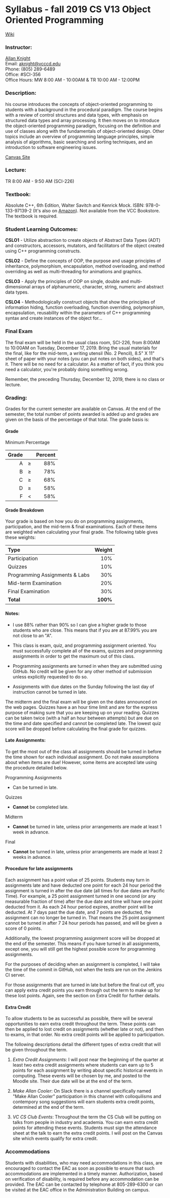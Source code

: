 # Syllabus - fall 2019 CS V13 Object Oriented Programming

[Wiki](https://github.com/vc-csv13/Course-Information/wiki)

### Instructor:

[Allan Knight](https://www.linkedin.com/in/allanknight)  
Email: [aknight@vcccd.edu](mailto:aknight@vcccd.edu)  
Phone: (805) 289-6489  
Office: #SCI-356  
Office Hours: MW 8:00 AM - 10:00AM & TR 10:00 AM - 12:00PM

### Description:  

his course introduces the concepts of object-oriented programming to students with a background in the procedural paradigm. The course begins with a review of control structures and data types, with emphasis on structured data types and array processing. It then moves on to introduce the object-oriented programming paradigm, focusing on the definition and use of classes along with the fundamentals of object-oriented design. Other topics include an overview of programming language principles, simple analysis of algorithms, basic searching and sorting techniques, and an introduction to software engineering issues.

[Canvas Site](https://vcccd.instructure.com/courses/19375)

### Lecture:

TR 8:00 AM - 9:50 AM (SCI-226)

### Textbook: 

Absolute C++, 6th Edition, Walter Savitch and Kenrick Mock. ISBN: 978-0-133-97139-2 (It's also on [Amazon](https://www.amazon.com/Absolute-C-6th-Walter-Savitch/dp/0133970787/)). Not available from the VCC Bookstore. The textbook is required.

### Student Learning Outcomes:

**CSLO1** - Utilize abstraction to create objects of Abstract Data Types (ADT) and constructors, accessors, mutators, and facilitators of the object created using C++ programming constructs.

**CSLO2** - Define the concepts of OOP, the purpose and usage principles of inheritance, polymorphism, encapsulation, method overloading, and method overriding as well as multi-threading for animations and graphics.

**CSLO3** - Apply the principles of OOP on single, double and multi-dimensional arrays of alphanumeric, character, string, numeric and abstract data types.

**CSLO4** - Methodologically construct objects that show the principles of information hiding, function overloading, function  overriding, polymorphism, encapsulation, reusability within the parameters of C++ programming syntax and create instances of the object for...

### Final Exam

The final exam will be held in the usual class room, SCI-226, from 8:00AM to 10:00AM on Tuesday, December 17, 2019. Bring the usual materials for the final, like for the mid-term, a writing utensil (No. 2 Pencil), 8.5" X 11" sheet of paper with your notes (you can put notes on both sides), and that's it. There will be no need for a calculator. As a matter of fact, if you think you need a calculator, you're probably doing something wrong.

Remember, the preceding Thursday, December 12, 2019, there is no class or lecture.

### Grading:

Grades for the current semester are available on Canvas. At the end of the semester, the total number of points awarded is added up and grades are given on the basis of the percentage of that total. The grade basis is:

#### Grade
Minimum Percentage

| Grade|     | Percent |
|-----:|:---:|--------:|
| A    |  ≥  |     88% |
| B    |  ≥  |     78% |
| C    |  ≥  |     68% |
| D    |  ≥  |     58% |
| F    |  <  |     58% |


#### Grade Breakdown

Your grade is based on how you do on programming assignments, participation, and the mid-term & final examinations. Each of these items are weighted when calculating your final grade. The following table gives these weights:

|Type                             |Weight|
|:--------------------------------|-----:|
| Participation                   |  10% |
| Quizzes                         |  10% |
| Programming Assignments & Labs  |  30% |
| Mid-term Examination            |  20% |
| Final Examination               |  30% |
|**Total**                        | **100%** | 

#### Notes:

- I use 88% rather than 90% so I can give a higher grade to those students who are close. This means that if you are at 87.99% you are not close to an "A".

- This class is exam, quiz, and programming assignment oriented. You must successfully complete all of the exams, quizzes and programming assignments in order to get the maximum out of this class.

- Programming assignments are turned in when they are submitted using GitHub. No credit will be given for any other method of submission unless explicitly requested to do so.

- Assignments with due dates on the Sunday following the last day of instruction cannot be turned in late.

The midterm and the final exam will be given on the dates announced on the web pages.
Quizzes have a an hour time limit and are for the express purpose of making sure that you are keeping up on your reading. Quizzes can be taken twice (with a half an hour between attempts) but are due on the time and date specified and cannot be completed late. The lowest quiz score will be dropped before calculating the final grade for quizzes.

#### Late Assignments:

To get the most out of the class all assignments should be turned in before the time shown for each individual assignment. Do not make assumptions about when items are due! However, some items are accepted late using the procedure detailed below.

Programming Assignments  
- Can be turned in late.

Quizzes  
- **Cannot** be completed late.

Midterm  
- **Cannot** be turned in late, unless prior arrangements are made at least 1 week in advance.

Final  
- **Cannot** be turned in late, unless prior arrangements are made at least 2 weeks in advance.

#### Procedure for late assignments

Each assignment has a point value of 25 points. Students may turn in assignments late and have deducted one point for each 24 hour period the assignment is turned in after the due date (all times for due dates are Pacific Time). For example, a 25 point assignment turned in one second (or any measurable fraction of time) after the due date and time will have one point deducted from it. As each 24 hour period expires, another point will be deducted. At 7 days past the due date, and 7 points are deducted, the assignment can no longer be turned in. That means the 25 point assignment cannot be turned in after 7 24 hour periods has passed, and will be given a score of 0 points. 

Additionally, the lowest programming assignment score will be dropped at the end of the semester. This means if you have turned in all assignments, except one, you will still get the highest possible score for programming assignments.

For the purposes of deciding when an assignment is completed, I will take the time of the commit in GitHub, not when the tests are run on the Jenkins CI server.

For those assignments that are turned in late but before the final cut off, you can apply extra credit points you earn through out the term to make up for these lost points. Again, see the section on Extra Credit for further details.

#### Extra Credit

To allow students to be as successful as possible, there will be several opportunities to earn extra credit throughout the term. These points can then be applied to lost credit on assignments (whether late or not), and then to exams, in that order. No extra credit points will be applied to participation.

The following descriptions detail the different types of extra credit that will be given throughout the term.

1. _Extra Credit Assignments_: I will post near the beginning of the quarter at least two extra credit assignments where students can earn up to 5 points for each assignment by writing about specific historical events in computing. These events will be chosen by me, and posted to the Moodle site. Their due date will be at the end of the term.

3. _Make Allan Cooler_: On Slack there is a channel specifically named "Make Allan Cooler" participation in this channel with colloquilisms and contempory song suggestions will earn students extra credit points, determined at the end of the term.

3. _VC CS Club Events_: Throughout the term the CS Club will be putting on talks from people in industry and academia. You can earn extra credit points for attending these events. Students must sign the attendance sheet at the talk to earn the extra credit points. I will post on the Canvas site which events qualify for extra credit.

### Accommodations

Students with disabilities, who may need accommodations in this class, are encouraged to
contact the EAC as soon as possible to ensure that such accommodations are implemented in a
timely manner. Authorization, based on verification of disability, is required before any
accommodation can be provided. The EAC can be contacted by telephone at 805-289-6300 or
can be visited at the EAC office in the Administration Building on campus.
